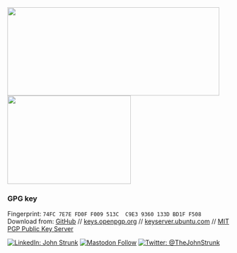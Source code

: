 <!-- markdownlint-capture -->
<!-- markdownlint-disable -->
<div>
  <!-- https://github.com/anuraghazra/github-readme-stats -->
  <img height=200 width=479 src="https://github-readme-stats.vercel.app/api?username=JohnStrunk&hide=contribs,stars&show=reviews,discussions_answered&show_icons=true&rank_icon=percentile&theme=transparent" />
  <img height=200 width=279 src="https://github-readme-stats.vercel.app/api/top-langs/?username=JohnStrunk&layout=compact&langs_count=10&theme=transparent" />
</div>
<!-- markdownlint-restore -->

### GPG key

Fingerprint: `74FC 7E7E FD0F F009 513C  C9E3 9360 133D BD1F F508`  
Download from:
[GitHub](https://github.com/JohnStrunk.gpg)
//
[keys.openpgp.org](https://keys.openpgp.org/vks/v1/by-fingerprint/74FC7E7EFD0FF009513CC9E39360133DBD1FF508)
//
[keyserver.ubuntu.com](https://keyserver.ubuntu.com/pks/lookup?search=0x74fc7e7efd0ff009513cc9e39360133dbd1ff508&exact=on&op=get)
//
[MIT PGP Public Key
Server](https://pgp.mit.edu/pks/lookup?op=get&search=0x74fc7e7efd0ff009513cc9e39360133dbd1ff508)

[![LinkedIn: John Strunk](https://img.shields.io/badge/John_Strunk--white?style=social&logo=linkedin)](https://www.linkedin.com/in/johnstrunk/)
[![Mastodon Follow](https://img.shields.io/mastodon/follow/109404769164254212?domain=https%3A%2F%2Ffosstodon.org&style=social)](https://fosstodon.org/@JohnStrunk)
[![Twitter: @TheJohnStrunk](https://img.shields.io/twitter/url?label=%40TheJohnStrunk&style=social&url=https%3A%2F%2Ftwitter.com%2FTheJohnStrunk)](https://twitter.com/TheJohnStrunk)
